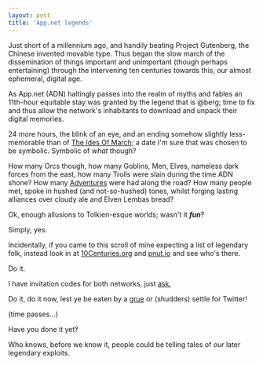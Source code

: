 ```yaml
---
layout: post
title: 'App.net legends'
---
```


Just short of a millennium ago, and handily beating Project Gutenberg, the Chinese invented movable type.  Thus began the slow march of the dissemination of things important and unimportant (though perhaps entertaining) through the intervening ten centuries towards this, our almost ephemeral, digital age.

As App.net (ADN) haltingly passes into the realm of myths and fables an 11th-hour equitable stay was granted by the legend that is @berg; time to fix and thus allow the network's inhabitants to download and unpack their digital memories.

24 more hours, the blink of an eye, and an ending somehow slightly less-memorable than of [The Ides Of March](https://en.wikipedia.org/wiki/Ides_of_March); a date I'm sure that was chosen to be symbolic.  Symbolic of *what* though?

How many Orcs though, how many Goblins, Men, Elves, nameless dark forces from the east, how many Trolls were slain during the time ADN shone?  How many [Adventures](http://bazbt3.github.io/theadventure/) were had along the road?  How many people met, spoke in hushed (and not-so-hushed) tones, whilst forging lasting alliances over cloudy ale and Elven Lembas bread?

Ok, enough allusions to Tolkien-esque worlds; wasn't it ***fun***‽

Simply, yes.

Incidentally, if you came to this scroll of mine expecting a list of legendary folk, instead look in at [10Centuries.org](https://10Centuries.org) and [pnut.io](https://pnut.io) and see who's there.

Do it.

I have invitation codes for both networks, just [ask.](http://bazbt3.10centuries.org/contact)

Do it, do it now, lest ye be eaten by a [grue](https://en.wikipedia.org/wiki/Grue_(monster)) or (shudders) settle for Twitter!

(time passes…)

Have you done it yet‽

Who knows, before we know it, people could be telling tales of *our* later legendary exploits.
